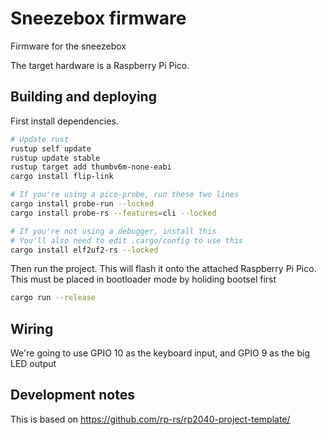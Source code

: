 # Sneezebox firmware

Firmware for the sneezebox

The target hardware is a Raspberry Pi Pico.

## Building and deploying

First install dependencies.

```bash
# Update rust
rustup self update
rustup update stable
rustup target add thumbv6m-none-eabi
cargo install flip-link

# If you're using a pico-probe, run these two lines
cargo install probe-run --locked
cargo install probe-rs --features=cli --locked

# If you're not using a debugger, install this
# You'll also need to edit .cargo/config to use this
cargo install elf2uf2-rs --locked
```

Then run the project. This will flash it onto the attached Raspberry Pi Pico. This must be placed in bootloader mode by holiding bootsel first

```bash
cargo run --release
```

## Wiring

We're going to use GPIO 10 as the keyboard input, and GPIO 9 as the big LED output

## Development notes
This is based on https://github.com/rp-rs/rp2040-project-template/
